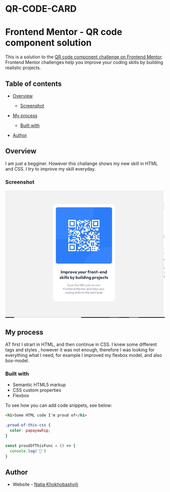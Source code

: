 # QR-CODE-CARD
# Frontend Mentor - QR code component solution

This is a solution to the [QR code component challenge on Frontend Mentor](https://www.frontendmentor.io/challenges/qr-code-component-iux_sIO_H). Frontend Mentor challenges help you improve your coding skills by building realistic projects. 

## Table of contents

- [Overview](3overview)
  - [Screenshot](#screenshot)
 
- [My process](#my-process)
  - [Built with](#built-with)
  
 
- [Author](#author)


## Overview
I am just a begginer. However this challange shows my new skill in HTML and CSS. I try to improve my skill everyday. 

### Screenshot

![](/screenshot.jpg)





## My process
AT first I strart in HTML, and then continue in CSS. I knew some different tags and styles , however it was not enough, therefore I was looking for everything what I need, for example I improved my flexbox model, and also box-model.

### Built with

- Semantic HTML5 markup
- CSS custom properties
- Flexbox





To see how you can add code snippets, see below:

```html
<h1>Some HTML code I'm proud of</h1>
```
```css
.proud-of-this-css {
  color: papayawhip;
}
```
```js
const proudOfThisFunc = () => {
  console.log('🎉')
}
```




## Author

- Website - [Natia Khokhobashvili](https://natiakhokhob.github.io/QR-CODE-CARD/)




